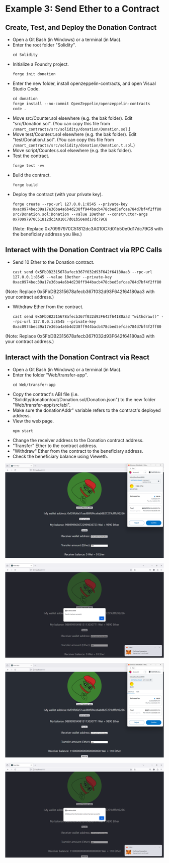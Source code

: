 # Example 3: Send Ether to a Contract

## Create, Test, and Deploy the Donation Contract
+ Open a Git Bash (in Windows) or a terminal (in Mac).
+ Enter the root folder "Solidity".
  ```
  cd Solidity
  ```
+ Initialize a Foundry project.
  ```
  forge init donation
  ```
+ Enter the new folder, install openzeppelin-contracts, and open Visual Studio Code.
  ```
  cd donation
  forge install --no-commit OpenZeppelin/openzeppelin-contracts
  code .
  ```
+ Move src/Counter.sol elsewhere (e.g. the bak folder). Edit "src/Donation.sol".
  (You can copy this file from `/smart_contracts/src/solidity/donation/Donation.sol`.)
+ Move test/Counter.t.sol elsewhere (e.g. the bak folder). Edit "test/Donation.t.sol".
  (You can copy this file from `/smart_contracts/src/solidity/donation/Donation.t.sol`.)
+ Move script/Counter.s.sol elsewhere (e.g. the bak folder).
+ Test the contract.
  ```
  forge test -vv
  ```
+ Build the contract.
  ```
  forge build
  ```
+ Deploy the contract (with your private key).
  ```
  forge create --rpc-url 127.0.0.1:8545 --private-key 0xac0974bec39a17e36ba4a6b4d238ff944bacb478cbed5efcae784d7bf4f2ff80 src/Donation.sol:Donation --value 10ether --constructor-args 0x70997970C51812dc3A010C7d01b50e0d17dc79C8
  ```
  (Note: Replace 0x70997970C51812dc3A010C7d01b50e0d17dc79C8 with the beneficiary address you like.)

## Interact with the Donation Contract via RPC Calls
+ Send 10 Ether to the Donation contract.
  ```
  cast send 0x5FbDB2315678afecb367f032d93F642f64180aa3 --rpc-url 127.0.0.1:8545 --value 10ether --private-key 0xac0974bec39a17e36ba4a6b4d238ff944bacb478cbed5efcae784d7bf4f2ff80
  ```
(Note: Replace 0x5FbDB2315678afecb367f032d93F642f64180aa3 with your contract address.)

+ Withdraw Ether from the contract.
  ```
  cast send 0x5FbDB2315678afecb367f032d93F642f64180aa3 "withdraw()" --rpc-url 127.0.0.1:8545 --private-key 0xac0974bec39a17e36ba4a6b4d238ff944bacb478cbed5efcae784d7bf4f2ff80
  ```
(Note: Replace 0x5FbDB2315678afecb367f032d93F642f64180aa3 with your contract address.)

## Interact with the Donation Contract via React
+ Open a Git Bash (in Windows) or a terminal (in Mac).
+ Enter the folder "Web/transfer-app".
  ```
  cd Web/transfer-app
  ```
+ Copy the contract's ABI file (i.e. "Solidity/donation/out/Donation.sol/Donation.json") to the new folder "Web/transfer-app/src/abi".
+ Make sure the donationAddr" variable refers to the contract's deployed address.
+ View the web page.
  ```
  npm start
  ```
+ Change the receiver address to the Donation contract address.
+ "Transfer" Ether to the contract address.
+ "Withdraw" Ether from the contract to the beneficiary address.
+ Check the beneficiary balance using Vieweth.

![image](/smart_contracts/img/transfer_5.png)

![image](/smart_contracts/img/transfer_6.png)

![image](/smart_contracts/img/transfer_7.png)

![image](/smart_contracts/img/transfer_8.png)
